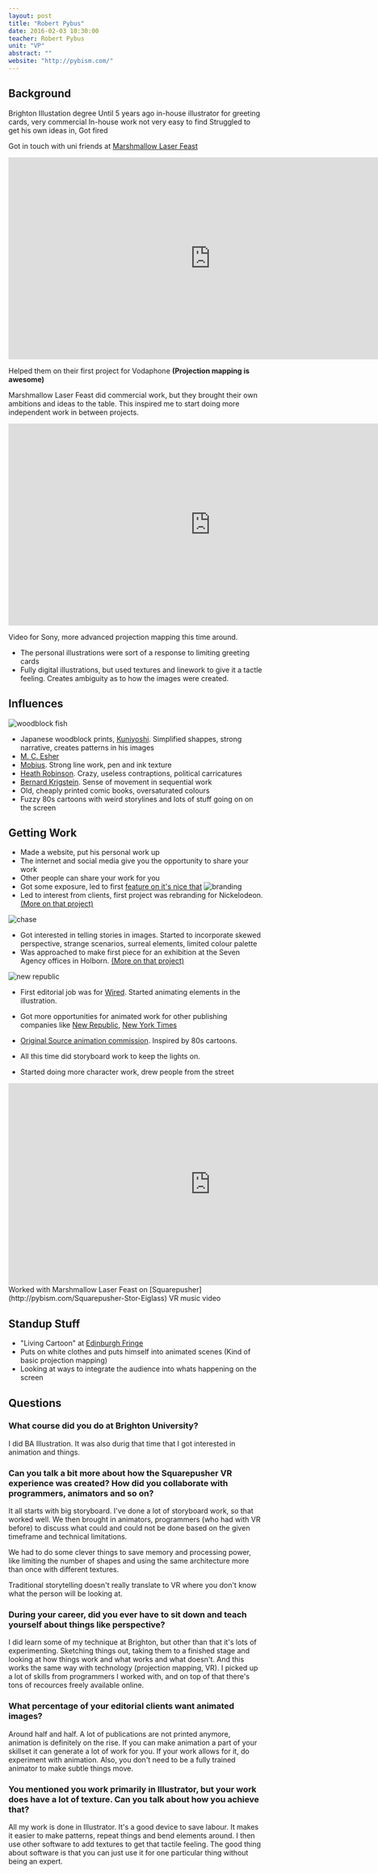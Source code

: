 ```yaml
---
layout: post
title: "Robert Pybus"
date: 2016-02-03 10:30:00
teacher: Robert Pybus
unit: "VP"
abstract: ""
website: "http://pybism.com/"
---
```


## Background

Brighton Illustation degree
Until 5 years ago in-house illustrator for greeting cards, very commercial
In-house work not very easy to find
Struggled to get his own ideas in, Got fired

Got in touch with uni friends at [Marshmallow Laser Feast](http://marshmallowlaserfeast.com/)

<iframe src="https://player.vimeo.com/video/26001848?title=0&byline=0&portrait=0" width="800" height="400" frameborder="0" webkitallowfullscreen mozallowfullscreen allowfullscreen></iframe>

Helped them on their first project for Vodaphone **(Projection mapping is awesome)**

Marshmallow Laser Feast did commercial work, but they brought their own ambitions and ideas to the table. This inspired me to start doing more independent work in between projects.

<iframe src="https://player.vimeo.com/video/34021153" width="800" height="400" frameborder="0" webkitallowfullscreen mozallowfullscreen allowfullscreen></iframe>

Video for Sony, more advanced projection mapping this time around.

- The personal illustrations were sort of a response to limiting greeting cards
- Fully digital illustrations, but used textures and linework to give it a tactle feeling. Creates ambiguity as to how the images were created.

## Influences

![woodblock fish](http://www.vam.ac.uk/users/sites/default/files/e.10605-1886_27_1000.jpg)

- Japanese woodblock prints, [Kuniyoshi](https://en.wikipedia.org/wiki/Utagawa_Kuniyoshi). Simplified shappes, strong narrative, creates patterns in his images
- [M. C. Esher](https://en.wikipedia.org/wiki/M._C._Escher)
- [Mobius](https://en.wikipedia.org/wiki/Jean_Giraud). Strong line work, pen and ink texture
- [Heath Robinson](https://en.wikipedia.org/wiki/W._Heath_Robinson). Crazy, useless contraptions, political carricatures
- [Bernard Krigstein](https://en.wikipedia.org/wiki/Bernard_Krigstein). Sense of movement in sequential work
- Old, cheaply printed comic books, oversaturated colours
- Fuzzy 80s cartoons with weird storylines and lots of stuff going on on the screen

## Getting Work

- Made a website, put his personal work up
- The internet and social media give you the opportunity to share your work
- Other people can share your work for you
- Got some exposure, led to first [feature on it's nice that](http://www.itsnicethat.com/articles/rob-pybus)
  ![branding](http://payload179.cargocollective.com/1/1/45142/5892441/Screen%20shot%202013-06-27%20at%2021.15.41_o.png)
- Led to interest from clients, first project was rebranding for Nickelodeon. [(More on that project)](http://pybism.com/Nickelodeon)

![chase](http://payload153.cargocollective.com/1/1/45142/5361694/Chase_web_o.jpg)

- Got interested in telling stories in images. Started to incorporate skewed perspective, strange scenarios, surreal elements, limited colour palette
- Was approached to make first piece for an exhibition at the Seven Agency offices in Holborn. [(More on that project)](http://pybism.com/7x7-exhibition)

![new republic](http://payload307.cargocollective.com/1/1/45142/8448365/master-comp_03qt.gif)

- First editorial job was for [Wired](http://pybism.com/Wired-Magazine). Started animating elements in the illustration.
- Got more opportunities for animated work for other publishing companies like [New Republic](http://pybism.com/New-Republic-Magazine), [New York Times](http://pybism.com/New-York-Times)

- [Original Source animation commission](http://pybism.com/Original-Source). Inspired by 80s cartoons.
- All this time did storyboard work to keep the lights on.
- Started doing more character work, drew people from the street

<iframe width="800" height="400" src="https://www.youtube.com/embed/6Olt-ZtV_CE" frameborder="0" allowfullscreen></iframe>
Worked with Marshmallow Laser Feast on [Squarepusher](http://pybism.com/Squarepusher-Stor-Eiglass) VR music video

## Standup Stuff

- "Living Cartoon" at [Edinburgh Fringe](http://www.heroesoffringe.com/show.asp?ShowID=3422)
- Puts on white clothes and puts himself into animated scenes (Kind of basic projection mapping)
- Looking at ways to integrate the audience into whats happening on the screen

## Questions

### What course did you do at Brighton University?

I did BA Illustration. It was also durig that time that I got interested in animation and things.

### Can you talk a bit more about how the Squarepusher VR experience was created? How did you collaborate with programmers, animators and so on?

It all starts with big storyboard. I've done a lot of storyboard work, so that worked well. We then brought in animators, programmers (who had with VR before) to discuss what could and could not be done based on the given timeframe and technical limitations.

We had to do some clever things to save memory and processing power, like limiting the number of shapes and using the same architecture more than once with different textures.

Traditional storytelling doesn't really translate to VR where you don't know what the person will be looking at.

### During your career, did you ever have to sit down and teach yourself about things like perspective?

I did learn some of my technique at Brighton, but other than that it's lots of experimenting. Sketching things out, taking them to a finished stage and looking at how things work and what works and what doesn't.
And this works the same way with technology (projection mapping, VR). I picked up a lot of skills from programmers I worked with, and on top of that there's tons of recources freely available online.

### What percentage of your editorial clients want animated images?

Around half and half. A lot of publications are not printed anymore, animation is definitely on the rise. If you can make animation a part of your skillset it can generate a lot of work for you. If your work allows for it, do experiment with animation.
Also, you don't need to be a fully trained animator to make subtle things move.

### You mentioned you work primarily in Illustrator, but your work does have a lot of texture. Can you talk about how you achieve that?

All my work is done in Illustrator. It's a good device to save labour. It makes it easier to make patterns, repeat things and bend elements around. I then use other software to add textures to get that tactile feeling. The good thing about software is that you can just use it for one particular thing without being an expert.
